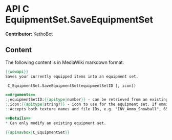 # API C EquipmentSet.SaveEquipmentSet

**Contributor:** KethoBot

## Content

The following content is in MediaWiki markdown format:

```mediawiki
{{wowapi}}
Saves your currently equipped items into an equipment set.

 C_EquipmentSet.SaveEquipmentSet(equipmentSetID [, icon])

==Arguments==
:;equipmentSetID:{{apitype|number}} - can be retrieved from an existing equipment set by name with {{api|C_EquipmentSet.GetEquipmentSetID}}.
:;icon:{{apitype|string?}} - icon to use for the equipment set. If ommited, the existing icon will be used.
::Accepts both texture names and file IDs, e.g. "INV_Ammo_Snowball", 655708 or "655708"

==Details==
* Can only modify an existing equipment set.

{{apinavbox|C_EquipmentSet}}
```